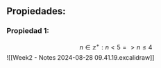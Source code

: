 ## Propiedades:
### Propiedad 1:
$$ n \in \mathbb{z}^+: n < 5 => n \le 4$$
![[Week2 - Notes 2024-08-28 09.41.19.excalidraw]]